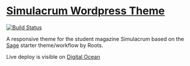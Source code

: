 # [Simulacrum Wordpress Theme](https://www.simulacrum.nl/)
[![Build Status](https://travis-ci.org/simulacrum-amsterdam/simulacrum-sage.svg)](https://travis-ci.org/simulacrum-amsterdam/simulacrum-sage)

A responsive theme for the student magazine Simulacrum based on the [Sage](https://github.com/Roots/sage) starter theme/workflow by Roots.

Live deploy is visible on [Digital Ocean](http://http://95.85.1.182/)